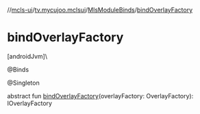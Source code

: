 //[mcls-ui](../../../index.md)/[tv.mycujoo.mclsui](../index.md)/[MlsModuleBinds](index.md)/[bindOverlayFactory](bind-overlay-factory.md)

# bindOverlayFactory

[androidJvm]\

@Binds

@Singleton

abstract fun [bindOverlayFactory](bind-overlay-factory.md)(overlayFactory: OverlayFactory): IOverlayFactory
